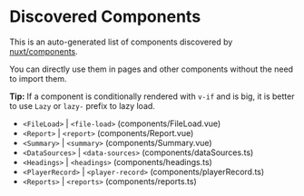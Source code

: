 # Discovered Components

This is an auto-generated list of components discovered by [nuxt/components](https://github.com/nuxt/components).

You can directly use them in pages and other components without the need to import them.

**Tip:** If a component is conditionally rendered with `v-if` and is big, it is better to use `Lazy` or `lazy-` prefix to lazy load.

- `<FileLoad>` | `<file-load>` (components/FileLoad.vue)
- `<Report>` | `<report>` (components/Report.vue)
- `<Summary>` | `<summary>` (components/Summary.vue)
- `<DataSources>` | `<data-sources>` (components/dataSources.ts)
- `<Headings>` | `<headings>` (components/headings.ts)
- `<PlayerRecord>` | `<player-record>` (components/playerRecord.ts)
- `<Reports>` | `<reports>` (components/reports.ts)
